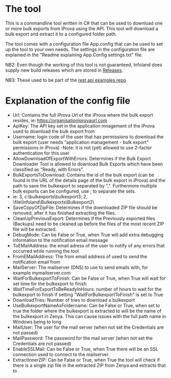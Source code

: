 
# The tool

This is a commandline tool written in C# that can be used to download one or more bulk exports from iProva using the API.
This tool will download a bulk export and extract it to a configured folder path. 

The tool comes with a configuration file App.config that can be used to set up the tool to your own needs. 
The settings in the configuration file are explained in the "Readme explaining App.Config settings.txt" file. 

NB2: Even though the working of this tool is not guaranteed, Infoland does supply new build releases which are stored in [Releases](https://github.com/Infoland/BulkExportDownload/releases).

NB3: These used to be part of the [rest api examples repo](https://github.com/Infoland/iProva-REST-API-examples)



# Explanation of the config file

- Url: Contains the full iProva Url of the iProva where the bulk export resides, ie: https://organisationiprovaurl.com
- ApiKey: The API key set in the application mnagement of the iProva used to download the bulk export from
- Username: login code of the user that has permissions to download the bulk export (user needs "application management - bulk export" permissions in iProva)
   -Note: it is not (yet) allowed to use 2-factor authentication for this user
- AllowDownloadOfExportWithErrors: Determines if the Bulk Export Downloader Tool is allowed to download Bulk Exports which have been classified as "Ready, with Errors".
- BulkExportsToDownload: Contains the id of the bulk export (can be found in the URL of the details page of the bulk export in iProva) and the path to save the bulkexport to separated by ",". Furthermore multiple bulk exports can be configured, use ; to separate the sets.
- ie: 3, c:\bulkexports\bulkexport3\; 2, \\file\Infoland\Bulkexports\Bulkexport2\
- SaveCopyOfZipFile: Determines if the downloaded ZIP file should be removed, after it has finished extracting the files.
- CleanUpPreviousExport: Determines if the Previously exported files (Backups) need to be cleaned up before the files of the most recent ZIP file will be extracted.
- DebugMode: Can be False or True, when True will add extra debugging information to the notification email message
- ToEMailAddress: the email adress of the user to notify of any errors that occurred while running the tool
- FromEMailAddress: The from email address of used to send the notification email from
- MailServer: The mailserver (DNS) to use to send emails with, for example mymailserver.com
- WaitForBulkexportToFinish: Can be False or True, when True will wait for set time for the bulkexport to finish
- WaitTimeForExportToBeReadyInHours: number of hours to wait for the bulkexport to finish if setting "WaitForBulkexportToFinish" is set to True
- DownloadTries: Number of tries to download a bulkexport
- UseBulkexportNameAsFoldername: Can be False or True, when set to true the folder where the bulkexport is extracted to will be the name of the bulkexport in Zenya. This can cause issues with the full path name in Windows being to long
- MailUser: The user  for the mail server (when not set the Credentials are not passed)
- MailPassword: The password for the mail server  (when not set the Credentials are not passed)
- EnableSSLMail: Can be False or True, when True there will be an SSL connection used to connect to the mailserver
- ExtractInnerZIP: Can be False or True, when True the tool will check if there is a single zip file in the extracted ZIP from Zenya and extracts that to
